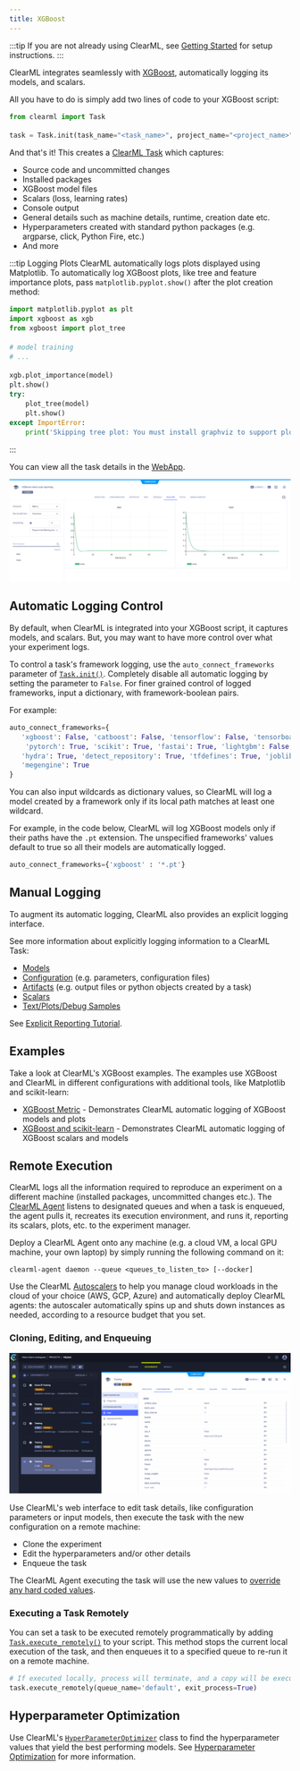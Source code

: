 ```yaml
---
title: XGBoost
---
```


:::tip
If you are not already using ClearML, see [Getting Started](../getting_started/ds/ds_first_steps.md) for setup 
instructions.
:::

ClearML integrates seamlessly with [XGBoost](https://xgboost.readthedocs.io/en/stable/), automatically logging its models,
and scalars. 

All you have to do is simply add two lines of code to your XGBoost script:

```python
from clearml import Task

task = Task.init(task_name="<task_name>", project_name="<project_name>")
```

And that's it! This creates a [ClearML Task](../fundamentals/task.md) which captures: 
* Source code and uncommitted changes
* Installed packages
* XGBoost model files 
* Scalars (loss, learning rates)
* Console output
* General details such as machine details, runtime, creation date etc.
* Hyperparameters created with standard python packages (e.g. argparse, click, Python Fire, etc.)
* And more

:::tip Logging Plots
ClearML automatically logs plots displayed using Matplotlib. To automatically log XGBoost plots, like tree and
feature importance plots, pass `matplotlib.pyplot.show()` after the plot creation method:

```python
import matplotlib.pyplot as plt
import xgboost as xgb
from xgboost import plot_tree

# model training 
# ... 

xgb.plot_importance(model)
plt.show()
try:
    plot_tree(model)
    plt.show()
except ImportError:
    print('Skipping tree plot: You must install graphviz to support plot tree')
```
:::

You can view all the task details in the [WebApp](../webapp/webapp_overview.md). 

![Experiment scalars](../img/examples_xgboost_metric_scalars.png)

## Automatic Logging Control 
By default, when ClearML is integrated into your XGBoost script, it captures models, and 
scalars. But, you may want to have more control over what your experiment logs.

To control a task's framework logging, use the `auto_connect_frameworks` parameter of [`Task.init()`](../references/sdk/task.md#taskinit). 
Completely disable all automatic logging by setting the parameter to `False`. For finer grained control of logged 
frameworks, input a dictionary, with framework-boolean pairs.

For example:

```python
auto_connect_frameworks={
   'xgboost': False, 'catboost': False, 'tensorflow': False, 'tensorboard': False, 
    'pytorch': True, 'scikit': True, 'fastai': True, 'lightgbm': False,
   'hydra': True, 'detect_repository': True, 'tfdefines': True, 'joblib': True,
   'megengine': True
}
```

You can also input wildcards as dictionary values, so ClearML will log a model created by a framework only if its local 
path matches at least one wildcard. 

For example, in the code below, ClearML will log XGBoost models only if their paths have the `.pt` extension. The 
unspecified frameworks' values default to true so all their models are automatically logged.

```python
auto_connect_frameworks={'xgboost' : '*.pt'}
```

## Manual Logging
To augment its automatic logging, ClearML also provides an explicit logging interface.

See more information about explicitly logging information to a ClearML Task:
* [Models](../clearml_sdk/model_sdk.md#manually-logging-models)
* [Configuration](../clearml_sdk/task_sdk.md#configuration) (e.g. parameters, configuration files)
* [Artifacts](../clearml_sdk/task_sdk.md#artifacts) (e.g. output files or python objects created by a task)
* [Scalars](../clearml_sdk/task_sdk.md#scalars) 
* [Text/Plots/Debug Samples](../fundamentals/logger.md#manual-reporting)

See [Explicit Reporting Tutorial](../guides/reporting/explicit_reporting.md).

## Examples 

Take a look at ClearML's XGBoost examples. The examples use XGBoost and ClearML in different configurations with 
additional tools, like Matplotlib and scikit-learn: 
* [XGBoost Metric](../guides/frameworks/xgboost/xgboost_metrics.md) - Demonstrates ClearML automatic logging of XGBoost models and plots 
* [XGBoost and scikit-learn](../guides/frameworks/xgboost/xgboost_sample.md) - Demonstrates ClearML automatic logging of XGBoost scalars and models 

## Remote Execution
ClearML logs all the information required to reproduce an experiment on a different machine (installed packages, 
uncommitted changes etc.). The [ClearML Agent](../clearml_agent.md) listens to designated queues and when a task is enqueued, 
the agent pulls it, recreates its execution environment, and runs it, reporting its scalars, plots, etc. to the 
experiment manager.

Deploy a ClearML Agent onto any machine (e.g. a cloud VM, a local GPU machine, your own laptop) by simply running the 
following command on it:

```commandline
clearml-agent daemon --queue <queues_to_listen_to> [--docker]
```

Use the ClearML [Autoscalers](../cloud_autoscaling/autoscaling_overview.md) to help you manage cloud workloads in the 
cloud of your choice (AWS, GCP, Azure) and automatically deploy ClearML agents: the autoscaler automatically spins up 
and shuts down instances as needed, according to a resource budget that you set.

### Cloning, Editing, and Enqueuing

![Cloning, editing, enqueuing gif](../img/gif/integrations_yolov5.gif)

Use ClearML's web interface to edit task details, like configuration parameters or input models, then execute the task 
with the new configuration on a remote machine:

* Clone the experiment
* Edit the hyperparameters and/or other details
* Enqueue the task

The ClearML Agent executing the task will use the new values to [override any hard coded values](../clearml_agent.md).

### Executing a Task Remotely

You can set a task to be executed remotely programmatically by adding [`Task.execute_remotely()`](../references/sdk/task.md#execute_remotely) 
to your script. This method stops the current local execution of the task, and then enqueues it to a specified queue to 
re-run it on a remote machine.

```python
# If executed locally, process will terminate, and a copy will be executed by an agent instead
task.execute_remotely(queue_name='default', exit_process=True)
```

## Hyperparameter Optimization
Use ClearML's [`HyperParameterOptimizer`](../references/sdk/hpo_optimization_hyperparameteroptimizer.md) class to find 
the hyperparameter values that yield the best performing models. See [Hyperparameter Optimization](../fundamentals/hpo.md) 
for more information.
